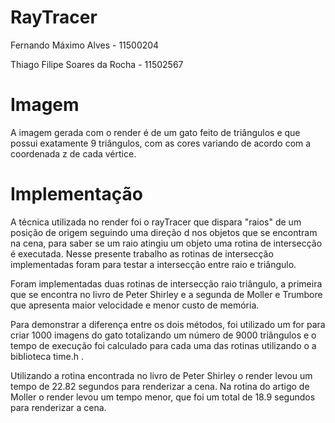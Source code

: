 # RayTracer
Fernando Máximo Alves - 11500204

Thiago Filipe Soares da Rocha -  11502567

# Imagem

A imagem gerada com o render é de um gato feito de triângulos e que possui exatamente 9 triângulos, com as cores variando de acordo com a coordenada z de cada vértice.
# Implementação

A técnica utilizada no render foi o rayTracer que dispara "raios" de um posição de origem seguindo uma direção d nos objetos que se encontram na cena, para saber se um raio atingiu um objeto uma rotina de intersecção é executada. Nesse presente trabalho as rotinas de intersecção implementadas foram para testar a intersecção entre raio e triângulo.

Foram implementadas duas rotinas de intersecção raio triângulo, a primeira que se encontra no livro de Peter Shirley e a segunda de Moller e Trumbore que apresenta maior velocidade e menor custo de memória.

Para demonstrar a diferença entre os dois métodos, foi utilizado um for para criar 1000 imagens do gato totalizando um número de 9000 triângulos e o tempo de execução foi calculado para cada uma das rotinas utilizando o a biblioteca time.h .

Utilizando a rotina encontrada no livro de Peter Shirley o render levou um tempo de 22.82 segundos para renderizar a cena. Na rotina do artigo de Moller o render levou um tempo menor, que foi um total de 18.9 segundos para renderizar a cena.
